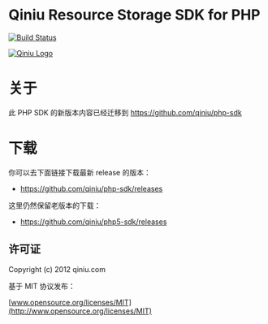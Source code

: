 # Qiniu Resource Storage SDK for PHP

[![Build Status](https://api.travis-ci.org/qiniu/php-sdk.png?branch=master)](https://travis-ci.org/qiniu/php-sdk)

[![Qiniu Logo](http://qiniutek.com/images/logo-2.png)](http://qiniu.com/)

# 关于

此 PHP SDK 的新版本内容已经迁移到 https://github.com/qiniu/php-sdk

# 下载

你可以去下面链接下载最新 release 的版本：

* https://github.com/qiniu/php-sdk/releases

这里仍然保留老版本的下载：

* https://github.com/qiniu/php5-sdk/releases

## 许可证

Copyright (c) 2012 qiniu.com

基于 MIT 协议发布：

[www.opensource.org/licenses/MIT](http://www.opensource.org/licenses/MIT)

